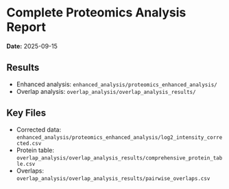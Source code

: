 # Complete Proteomics Analysis Report
**Date:**  2025-09-15
## Results
- Enhanced analysis: `enhanced_analysis/proteomics_enhanced_analysis/`
- Overlap analysis: `overlap_analysis/overlap_analysis_results/`
## Key Files
- Corrected data: `enhanced_analysis/proteomics_enhanced_analysis/log2_intensity_corrected.csv`
- Protein table: `overlap_analysis/overlap_analysis_results/comprehensive_protein_table.csv`
- Overlaps: `overlap_analysis/overlap_analysis_results/pairwise_overlaps.csv`

